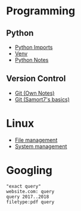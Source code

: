 # Programming

## Python
-   [Python Imports](https://chrisyeh96.github.io/2017/08/08/definitive-guide-python-imports.html)
-   [Venv](./topics/venv.md)
-   [Python Notes](https://github.com/abhinav4848/Python)

## Version Control

-   [Git (Own Notes)](./topics/git-personal.md)
-   [Git (Samort7's basics)](./topics/git-samort7.md)

# Linux

-   [File management](./topics/Linux_File_Management.md)
-   [System management](./topics/Linux_System_Management.md)

# Googling

```
"exact query"
website.com: query
query 2017..2018
filetype:pdf query
```